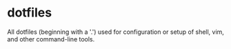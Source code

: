 # dotfiles
All dotfiles (beginning with a '.') used for configuration or setup of shell, vim, and other command-line tools.
